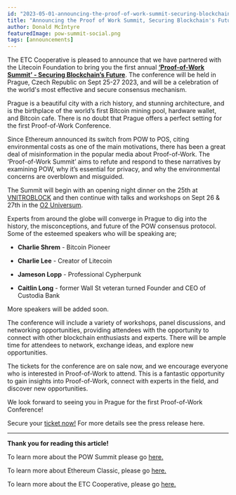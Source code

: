 ```yaml
---
id: "2023-05-01-announcing-the-proof-of-work-summit-securing-blockchains-future-cn"
title: "Announcing the Proof of Work Summit, Securing Blockchain's Future"
author: Donald McIntyre
featuredImage: pow-summit-social.png
tags: [announcements]
---
```


The ETC Cooperative is pleased to announce that we have partnered with the Litecoin Foundation to bring you the first annual [**‘Proof-of-Work Summit’ - Securing Blockchain’s Future**](https://powsummit.com/).  The conference will be held in Prague, Czech Republic on Sept 25-27 2023, and will be a celebration of the world's most effective and secure consensus mechanism. 

Prague is a beautiful city with a rich history, and stunning architecture, and is the birthplace of the world’s first Bitcoin mining pool, hardware wallet, and Bitcoin cafe. There is no doubt that Prague offers a perfect setting for the first Proof-of-Work Conference.

Since Ethereum announced its switch from POW to POS, citing environmental costs as one of the main motivations, there has been a great deal of misinformation in the popular media about Proof-of-Work. The ‘Proof-of-Work Summit’ aims to refute and respond to these narratives by examining POW, why it’s essential for privacy, and why the environmental concerns are overblown and misguided.

The Summit will begin with an opening night dinner on the 25th at [VNITROBLOCK](https://vnitroblock.cz/) and then continue with talks and workshops on Sept 26 & 27th in the [O2 Universum](https://www.o2universum.cz/en). 

Experts from around the globe will converge in Prague to dig into the history, the misconceptions, and future of the POW consensus protocol. Some of the esteemed speakers who will be speaking are;

- **Charlie Shrem** - Bitcoin Pioneer

- **Charlie Lee** -  Creator of Litecoin

- **Jameson Lopp** - Professional Cypherpunk

- **Caitlin Long** - former Wall St veteran turned Founder and CEO of Custodia Bank 

More speakers will be added soon.  

The conference will include a variety of workshops, panel discussions, and networking opportunities, providing attendees with the opportunity to connect with other blockchain enthusiasts and experts. There will be ample time for attendees to network, exchange ideas, and explore new opportunities.

The tickets for the conference are on sale now, and we encourage everyone who is interested in Proof-of-Work to attend. This is a fantastic opportunity to gain insights into Proof-of-Work, connect with experts in the field, and discover new opportunities.

We look forward to seeing you in Prague for the first Proof-of-Work Conference!

Secure your [ticket now!](https://www.eventbrite.ca/e/pow-summit-2023-tickets-551536098317) For more details see the press release here.

--- 

**Thank you for reading this article!**

To learn more about the POW Summit please go [here.](https://powsummit.com/)

To learn more about Ethereum Classic, please go [here.](https://ethereumclassic.org)

To learn more about the ETC Cooperative, please go [here.](https://etccooperative.org)

